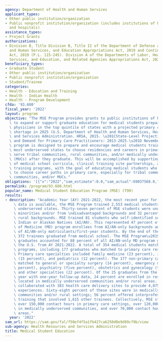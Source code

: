 ```yaml
---
agency: Department of Health and Human Services
applicant_types:
- Other public institution/organization
- Public nonprofit institution/organization (includes institutions of higher education
  and hospitals)
assistance_types:
- Project Grants
authorizations:
- Division B, Title Division B, Title II of the Department of Defense and Labor, Health
  and Human Services, and Education Appropriations Act, 2019 and Continuing Appropriations
  Act, 2019 (P.L. 115-245). Division A of the Departments of Labor, Health and Human
  Services, and Education, and Related Agencies Appropriations Act, 2020.
beneficiary_types:
- Graduate Student
- Other public institution/organization
- Public nonprofit institution/organization
- Student/Trainee
categories:
- Health - Education and Training
- Health - Indian Health
- Health - Program Development
cfda: '93.680'
fiscal_year: '2022'
layout: program
objective: "The MSE Program provides grants to public institutions of higher education\
  \ to expand or support graduate education for medical students preparing to become\
  \ physicians in the top quintile of states with a projected primary care provider\
  \ shortage in 2025 (U.S. Department of Health and Human Services, Health Resources\
  \ and Services Administration. HRSA, 2015. \u201CState-Level Projections of Supply\
  \ and Demand for Primary Care Practitioners: 2013-2025.\u201D November 2016). The\
  \ program is designed to prepare and encourage medical students training in the\
  \ most underserved states to choose residencies and careers in primary care that\
  \ serve tribal communities, rural communities, and/or medically underserved communities\
  \ (MUCs) after they graduate. This will be accomplished by supporting the development\
  \ of medical school curricula, clinical training site partnerships, and faculty\
  \ training programs, with the goal of educating medical students who are likely\
  \ to choose career paths in primary care, especially for tribal communities, rural\
  \ communities, and/or MUCs."
obligations: '[{"x":"2022","sam_estimate":0.0,"sam_actual":69037568.0,"usa_spending_actual":69037568.0},{"x":"2023","sam_estimate":56559438.0,"sam_actual":0.0,"usa_spending_actual":8750000.0},{"x":"2024","sam_estimate":60000000.0,"sam_actual":0.0,"usa_spending_actual":0.0}]'
permalink: /program/93.680.html
popular_name: Medical Student Education Program (MSE) (T99)
results:
- description: "Academic Year (AY) 2021-2022, the most recent year for which performance\
    \ data is available, the MSE Program trained 2,553 medical students in medically\
    \ underserved states. Thirty-seven percent of MSE students were underrepresented\
    \ minorities and/or from \ndisadvantaged backgrounds and 32 percent were from\
    \ rural backgrounds. MSE trained 81 students who self-identified solely as American\
    \ Indian or Alaskan Natives (AI/AN). This represented 47 percent of U.S. Doctor\
    \ of Medicine (MD) program enrollees from AI/AN-only backgrounds and 28 percent\
    \ of AI/AN-only matriculants/first-year students. By the end of the academic year,\
    \ 372 trainees graduated from medical school. The MSE Program\u2019s 23 AI/AN-only\
    \ graduates accounted for 88 percent of all AI/AN-only MD program graduates in\
    \ the U.S. from AY 2021-2022. A total of 354 medical students matched to residency\
    \ programs, including 177 graduates who matched to primary care residency programs.\
    \ Primary care specialties included family medicine (23 percent), internal medicine\
    \ (15 percent), and pediatrics (12 percent). The 177 non-primary care graduates\
    \ matched to general or specialty surgery (14 percent), emergency medicine (six\
    \ percent), psychiatry (five percent), obstetrics and gynecology (three percent),\
    \ and other specialties (22 percent). Of the 25 graduates from the prior academic\
    \ year with one-year follow-up data, 24 percent are enrolled in residency programs\
    \ located in medically underserved communities and/or rural areas. MSE awardees\
    \ collaborated with 383 health care delivery sites to provide 4,875 clinical training\
    \ experiences. Sixty-eight percent of these sites were in medically underserved\
    \ communities and/or rural settings; 56 percent offered interprofessional, team-based\
    \ training that involved 1,615 other trainees. Collectively, MSE students accumulated\
    \ over 150,000 contact hours in primary care settings, over 120,000 contact hours\
    \ in medically underserved communities, and over 70,000 contact hours in rural\
    \ areas."
  year: '2022'
sam_url: https://sam.gov/fal/f50ef4f5a1fb427ca6250d0e9d89cf9b/view
sub-agency: Health Resources and Services Administration
title: Medical Student Education
---
```

